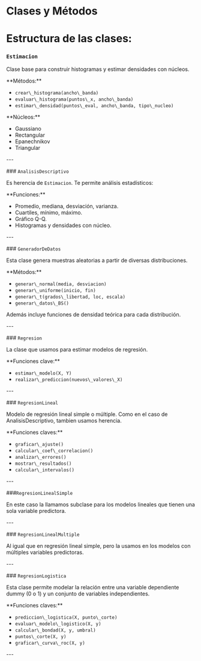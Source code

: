 ﻿# Clases y Métodos

# Estructura de las clases:

### `Estimacion`

Clase base para construir histogramas y estimar densidades con núcleos.

\*\*Métodos:\*\*

- `crear\_histograma(ancho\_banda)`
- `evaluar\_histograma(puntos\_x, ancho\_banda)`
- `estimar\_densidad(puntos\_eval, ancho\_banda, tipo\_nucleo)`

\*\*Núcleos:\*\*

- Gaussiano
- Rectangular
- Epanechnikov
- Triangular

\---

\### `AnalisisDescriptivo`

Es herencia de `Estimacion`. Te permite análisis estadísticos:

\*\*Funciones:\*\*

- Promedio, mediana, desviación, varianza.
- Cuartiles, mínimo, máximo.
- Gráfico Q-Q.
- Histogramas y densidades con núcleo.

\---

\### `GeneradorDeDatos`

Esta clase genera muestras aleatorias a partir de diversas distribuciones.

\*\*Métodos:\*\*

- `generar\_normal(media, desviacion)`
- `generar\_uniforme(inicio, fin)`
- `generar\_t(grados\_libertad, loc, escala)`
- `generar\_datos\_BS()`

Además incluye funciones de densidad teórica para cada distribución.

\---

\### `Regresion`

La clase que usamos para estimar modelos de regresión.

\*\*Funciones clave:\*\*

- `estimar\_modelo(X, Y)`
- `realizar\_prediccion(nuevos\_valores\_X)`

\---

\### `RegresionLineal`

Modelo de regresión lineal simple o múltiple. Como en el caso de AnalisisDescriptivo, tambien usamos herencia.

\*\*Funciones claves:\*\*

- `graficar\_ajuste()`
- `calcular\_coef\_correlacion()`
- `analizar\_errores()`
- `mostrar\_resultados()`
- `calcular\_intervalos()`

\---

\###`RegresionLinealSimple`

En este caso la llamamos subclase para los modelos lineales que tienen una sola variable predictora.

\---

\### `RegresionLinealMultiple`

Al igual que en regresión lineal simple, pero la usamos en los modelos con múltiples variables predictoras.

\---

\### `RegresionLogistica`

Esta clase permite modelar la relación entre una variable dependiente dummy (0 o 1) y un conjunto de variables independientes.

\*\*Funciones claves:\*\*

- `prediccion\_logistica(X, punto\_corte)`
- `evaluar\_modelo\_logistico(X, y)`
- `calcular\_bondad(X, y, umbral)`
- `puntos\_corte(X, y)`
- `graficar\_curva\_roc(X, y)`

\---


